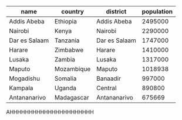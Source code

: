 | name | country | district | population |
| --- | --- | --- | --- |
| Addis Abeba | Ethiopia | Addis Abeba | 2495000 |
| Nairobi | Kenya | Nairobi | 2290000 |
| Dar es Salaam | Tanzania | Dar es Salaam | 1747000 |
| Harare | Zimbabwe | Harare | 1410000 |
| Lusaka | Zambia | Lusaka | 1317000 |
| Maputo | Mozambique | Maputo | 1018938 |
| Mogadishu | Somalia | Banaadir | 997000 |
| Kampala | Uganda | Central | 890800 |
| Antananarivo | Madagascar | Antananarivo | 675669 |
AHHHHHHHHHHHHHHHHHHHHHH